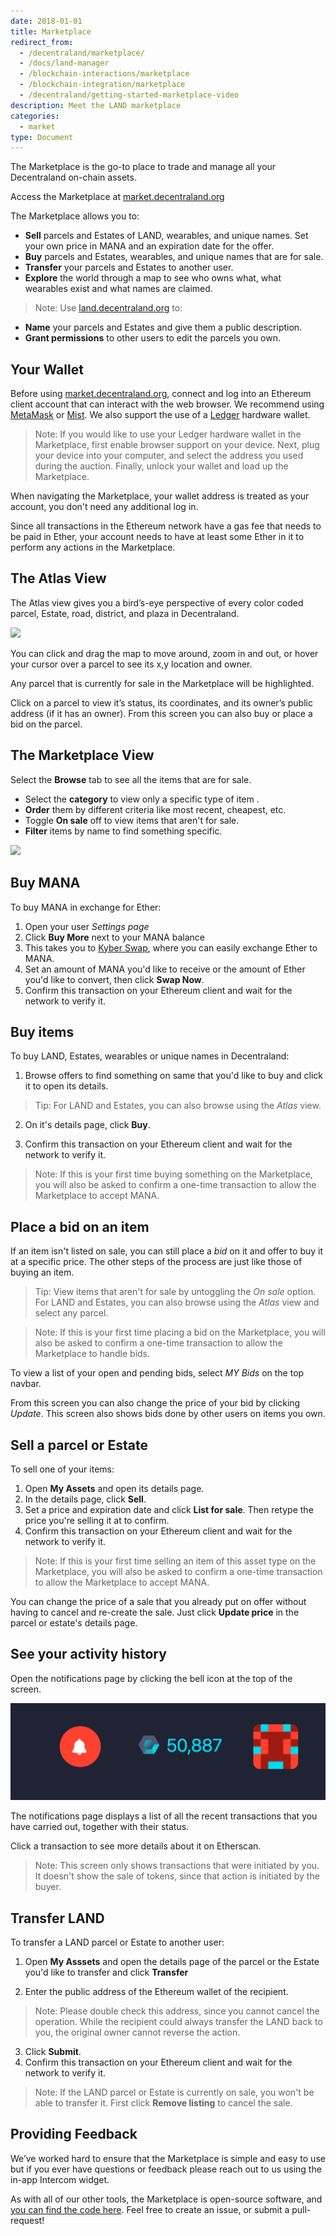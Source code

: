 ```yaml
---
date: 2018-01-01
title: Marketplace
redirect_from:
  - /decentraland/marketplace/
  - /docs/land-manager
  - /blockchain-interactions/marketplace
  - /blockchain-integration/marketplace
  - /decentraland/getting-started-marketplace-video
description: Meet the LAND marketplace
categories:
  - market
type: Document
---
```


The Marketplace is the go-to place to trade and manage all your Decentraland on-chain assets.

Access the Marketplace at [market.decentraland.org](https://market.decentraland.org/)

The Marketplace allows you to:

- **Sell** parcels and Estates of LAND, wearables, and unique names. Set your own price in MANA and an expiration date for the offer.
- **Buy** parcels and Estates, wearables, and unique names that are for sale.
- **Transfer** your parcels and Estates to another user.
- **Explore** the world through a map to see who owns what, what wearables exist and what names are claimed.

> Note: Use [land.decentraland.org](land.decentralnad.org) to:

- **Name** your parcels and Estates and give them a public description.
- **Grant permissions** to other users to edit the parcels you own.

## Your Wallet

Before using [market.decentraland.org](https://market.decentraland.org), connect and log into an Ethereum client account that can interact with the web browser. We recommend using [MetaMask](https://metamask.io/) or [Mist](https://github.com/ethereum/mist). We also support the use of a [Ledger](https://www.ledgerwallet.com/) hardware wallet.

> Note: If you would like to use your Ledger hardware wallet in the Marketplace, first enable browser support on your device. Next, plug your device into your computer, and select the address you used during the auction. Finally, unlock your wallet and load up the Marketplace.

When navigating the Marketplace, your wallet address is treated as your account, you don't need any additional log in.

Since all transactions in the Ethereum network have a gas fee that needs to be paid in Ether, your account needs to have at least some Ether in it to perform any actions in the Marketplace.

## The Atlas View

The Atlas view gives you a bird’s-eye perspective of every color coded parcel, Estate, road, district, and plaza in Decentraland.

![](/images/media/market-atlas.png)

You can click and drag the map to move around, zoom in and out, or hover your cursor over a parcel to see its x,y location and owner.

Any parcel that is currently for sale in the Marketplace will be highlighted.

Click on a parcel to view it’s status, its coordinates, and its owner’s public address (if it has an owner). From this screen you can also buy or place a bid on the parcel.

## The Marketplace View

Select the **Browse** tab to see all the items that are for sale.

- Select the **category** to view only a specific type of item .
- **Order** them by different criteria like most recent, cheapest, etc.
- Toggle **On sale** off to view items that aren't for sale.
- **Filter** items by name to find something specific.

![](/images/media/market-browse.png)

## Buy MANA

To buy MANA in exchange for Ether:

1. Open your user _Settings page_
2. Click **Buy More** next to your MANA balance
3. This takes you to [Kyber Swap](https://kyberswap.com/swap/eth-mana), where you can easily exchange Ether to MANA.
4. Set an amount of MANA you'd like to receive or the amount of Ether you'd like to convert, then click **Swap Now**.
5. Confirm this transaction on your Ethereum client and wait for the network to verify it.

## Buy items

To buy LAND, Estates, wearables or unique names in Decentraland:

1. Browse offers to find something on same that you'd like to buy and click it to open its details.

> Tip: For LAND and Estates, you can also browse using the _Atlas_ view.

2. On it's details page, click **Buy**.

3. Confirm this transaction on your Ethereum client and wait for the network to verify it.

> Note: If this is your first time buying something on the Marketplace, you will also be asked to confirm a one-time transaction to allow the Marketplace to accept MANA.

## Place a bid on an item

If an item isn't listed on sale, you can still place a _bid_ on it and offer to buy it at a specific price. The other steps of the process are just like those of buying an item.

> Tip: View items that aren't for sale by untoggling the _On sale_ option. For LAND and Estates, you can also browse using the _Atlas_ view and select any parcel.

> Note: If this is your first time placing a bid on the Marketplace, you will also be asked to confirm a one-time transaction to allow the Marketplace to handle bids.

To view a list of your open and pending bids, select _MY Bids_ on the top navbar.

From this screen you can also change the price of your bid by clicking _Update_. This screen also shows bids done by other users on items you own.

## Sell a parcel or Estate

To sell one of your items:

1. Open **My Assets** and open its details page.
2. In the details page, click **Sell**.
3. Set a price and expiration date and click **List for sale**. Then retype the price you're selling it at to confirm.
4. Confirm this transaction on your Ethereum client and wait for the network to verify it.

> Note: If this is your first time selling an item of this asset type on the Marketplace, you will also be asked to confirm a one-time transaction to allow the Marketplace to accept MANA.

You can change the price of a sale that you already put on offer without having to cancel and re-create the sale. Just click **Update price** in the parcel or estate's details page.

## See your activity history

Open the notifications page by clicking the bell icon at the top of the screen.

![](/images/media/marketplace_notifications.png)

The notifications page displays a list of all the recent transactions that you have carried out, together with their status.

Click a transaction to see more details about it on Etherscan.

> Note: This screen only shows transactions that were initiated by you. It doesn't show the sale of tokens, since that action is initiated by the buyer.

## Transfer LAND

To transfer a LAND parcel or Estate to another user:

1. Open **My Asssets** and open the details page of the parcel or the Estate you'd like to transfer and click **Transfer**

2. Enter the public address of the Ethereum wallet of the recipient.

> Note: Please double check this address, since you cannot cancel the operation. While the recipient could always transfer the LAND back to you, the original owner cannot reverse the action.

3. Click **Submit**.
4. Confirm this transaction on your Ethereum client and wait for the network to verify it.

> Note: If the LAND parcel or Estate is currently on sale, you won't be able to transfer it. First click **Remove listing** to cancel the sale.

## Providing Feedback

We’ve worked hard to ensure that the Marketplace is simple and easy to use but if you ever have questions or feedback please reach out to us using the in-app Intercom widget.

As with all of our other tools, the Marketplace is open-source software, and [you can find the code here](https://github.com/decentraland/marketplace). Feel free to create an issue, or submit a pull-request!
